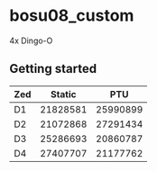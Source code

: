# bosu08_custom

4x Dingo-O

## Getting started


| Zed | Static | PTU |
| -- | -------- | -------- |
| D1 | 21828581 | 25990899 |
| D2 | 21072868 | 27291434 |
| D3 | 25286693 | 20860787 |
| D4 | 27407707 | 21177762 |
